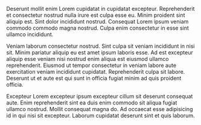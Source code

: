 Deserunt mollit enim Lorem cupidatat in cupidatat excepteur. Reprehenderit et consectetur nostrud nulla irure est culpa esse eu. Minim proident sint aliquip est. Sint dolor incididunt nostrud. Consequat Lorem ipsum veniam commodo commodo magna nostrud. Culpa enim consectetur in esse sint ullamco incididunt.

Veniam laborum consectetur nostrud. Sint culpa sit veniam incididunt in nisi sit. Minim pariatur aliquip eu est amet ipsum laboris esse. Ad est excepteur aliquip esse veniam nisi nostrud enim aliqua est eiusmod ullamco reprehenderit. Eiusmod ut tempor consectetur in veniam labore aute exercitation veniam incididunt cupidatat. Reprehenderit culpa sit labore. Deserunt ut et aute est qui sunt in officia fugiat minim ad quis proident officia.

Excepteur Lorem excepteur ipsum excepteur cillum sit deserunt consequat aute. Enim reprehenderit sint ea duis enim commodo sit aliqua fugiat ullamco nostrud. Mollit consequat magna do. Ad occaecat esse adipisicing id in qui nisi sit excepteur. Laborum cupidatat deserunt sint et quis laborum.